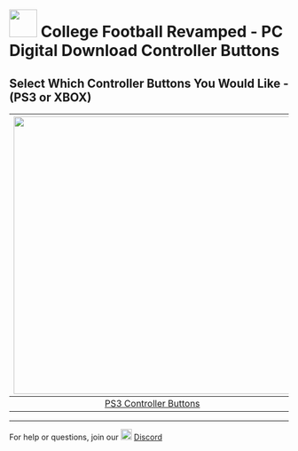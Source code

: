 # <img width="50" src="https://raw.githubusercontent.com/cfbrevamped/CFBR-Easy-Installer/master/assets/images/PC.jpg"> College Football Revamped - PC Digital Download Controller Buttons


## Select Which Controller Buttons You Would Like - (PS3 or XBOX)
| <a href="https://github.com/cfbrevamped/CFBR-Easy-Installer/blob/master/PC/digital/ps3-buttons-sb.md"><img width="500" src="https://raw.githubusercontent.com/cfbrevamped/CFBR-Easy-Installer/master/assets/images/playstation-controller.png"></a>  | <a href="https://github.com/cfbrevamped/CFBR-Easy-Installer/blob/master/PC/digital/xb-buttons-sb.md"><img width="500" src="https://raw.githubusercontent.com/cfbrevamped/CFBR-Easy-Installer/master/assets/images/xbox-controller.png">
|:---:|:---:|
| [PS3 Controller Buttons](https://github.com/cfbrevamped/CFBR-Easy-Installer/blob/master/PC/digital/ps3-buttons-sb.md) | [XBOX Controller Buttons](https://github.com/cfbrevamped/CFBR-Easy-Installer/blob/master/PC/digital/xb-buttons-sb.md) |

---------
For help or questions, join our <img width="20" src="https://logo-logos.com/wp-content/uploads/2018/03/Discord_icon.png"> [Discord](https://discord.com/invite/cfbr)
